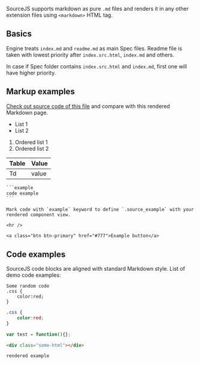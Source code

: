 SourceJS supports markdown as pure `.md` files and renders it in any other extension files using `<markdown>` HTML tag.

## Basics

Engine treats `index.md` and `readme.md` as main Spec files. Readme file is taken with lowest priority after `index.src.html`, `index.md` and others.

In case if Spec folder contains `index.src.html` and `index.md`, first one will have higher priority.

## Markup examples

[Check out source code of this file](/docs/markdown/readme.md) and compare with this rendered Markdown page.

* List 1
* List 2


1. Ordered list 1
2. Ordered list 2

| Table | Value |
|---|---|
| Td | value |

```html
​`​`​`example
code example
​`​`​`
```

```example
Mark code with `example` keyword to define `.source_example` with your rendered component view.

<hr />

<a class="btn btn-primary" href="#777">Example button</a>
```

## Code examples

SourceJS code blocks are aligned with standard Markdown style. List of demo code examples:

```code
Some random code
.css {
    color:red;
}
```

```css
.css {
    color:red;
}
```

```js
var test = function(){};
```

```html
<div class="some-html"></div>
```

```example
rendered example
```

